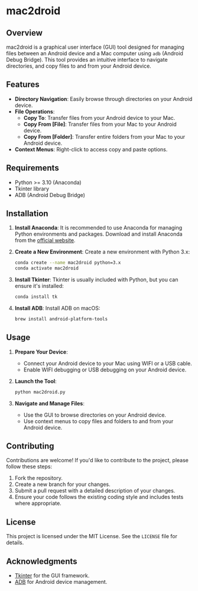 # mac2droid

## Overview

mac2droid is a graphical user interface (GUI) tool designed for managing files between an Android device and a Mac computer using `adb` (Android Debug Bridge). This tool provides an intuitive interface to navigate directories, and copy files to and from your Android device.

## Features

- **Directory Navigation**: Easily browse through directories on your Android device.
- **File Operations**:
  - **Copy To**: Transfer files from your Android device to your Mac.
  - **Copy From [File]**: Transfer files from your Mac to your Android device.
  - **Copy From [Folder]**: Transfer entire folders from your Mac to your Android device.
- **Context Menus**: Right-click to access copy and paste options.

## Requirements

- Python >= 3.10 (Anaconda)
- Tkinter library
- ADB (Android Debug Bridge)

## Installation

1. **Install Anaconda**: It is recommended to use Anaconda for managing Python environments and packages. Download and install Anaconda from the [official website](https://www.anaconda.com/products/individual).

2. **Create a New Environment**: Create a new environment with Python 3.x:
    ```sh
    conda create --name mac2droid python=3.x
    conda activate mac2droid
    ```

3. **Install Tkinter**: Tkinter is usually included with Python, but you can ensure it's installed:
    ```sh
    conda install tk
    ```

4. **Install ADB**: Install ADB on macOS:
    ```sh
    brew install android-platform-tools
    ```

## Usage

1. **Prepare Your Device**:
   - Connect your Android device to your Mac using WIFI or a USB cable.
   - Enable WIFI debugging or USB debugging on your Android device.

2. **Launch the Tool**:
    ```sh
    python mac2droid.py
    ```

3. **Navigate and Manage Files**:
   - Use the GUI to browse directories on your Android device.
   - Use context menus to copy files and folders to and from your Android device.

## Contributing

Contributions are welcome! If you'd like to contribute to the project, please follow these steps:
1. Fork the repository.
2. Create a new branch for your changes.
3. Submit a pull request with a detailed description of your changes.
4. Ensure your code follows the existing coding style and includes tests where appropriate.

## License

This project is licensed under the MIT License. See the `LICENSE` file for details.

## Acknowledgments

- [Tkinter](https://docs.python.org/3/library/tkinter.html) for the GUI framework.
- [ADB](https://developer.android.com/studio/command-line/adb) for Android device management.
